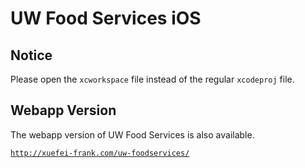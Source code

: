UW Food Services iOS
====================

<h2>Notice</h2>
<p>Please open the <code>xcworkspace</code> file instead of the regular <code>xcodeproj</code> file.</p>
<h2>Webapp Version</h2>
<p>The webapp version of UW Food Services is also available.</p>
<code><a href="http://xuefei-frank.com/uw-foodservices/">http://xuefei-frank.com/uw-foodservices/</a></code>
